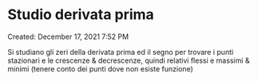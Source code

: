 # Studio derivata prima

Created: December 17, 2021 7:52 PM

Si studiano gli zeri della derivata prima ed il segno per trovare i punti stazionari e le crescenze & decrescenze, quindi relativi flessi e massimi & minimi (tenere conto dei punti dove non esiste funzione)